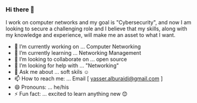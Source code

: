 ### Hi there 👋

I work on computer networks and my goal is "Cybersecurity", and now I am looking to secure a challenging role and I believe that my skills, along with my knowledge and experience, will make me an asset to what I want.


- 🔭 I’m currently working on ... Computer Networking 
- 🌱 I’m currently learning ... Networking Management 
- 👯 I’m looking to collaborate on ... open source 
- 🤔 I’m looking for help with ... "Networking"
- 💬 Ask me about ... soft skils ☺️
- 📫 How to reach me: ... Email [ yasser.alburaidi@gmail.com ] 
- 😄 Pronouns: ...  he/his
- ⚡ Fun fact: ...  excited to learn anything new 😊

